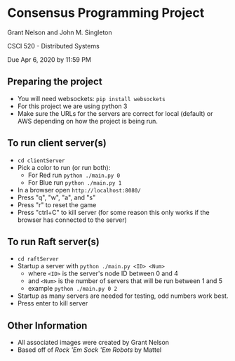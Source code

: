 # Consensus Programming Project

Grant Nelson and John M. Singleton

CSCI 520 - Distributed Systems

Due Apr 6, 2020 by 11:59 PM

## Preparing the project

- You will need websockets: `pip install websockets`
- For this project we are using python 3
- Make sure the URLs for the servers are correct for local (default)
  or AWS depending on how the project is being run.

## To run client server(s)

- `cd clientServer`
- Pick a color to run (or run both):
  - For Red run `python ./main.py 0`
  - For Blue run `python ./main.py 1`
- In a browser open `http://localhost:8080/`
- Press "q", "w", "a", and "s"
- Press "r" to reset the game
- Press "ctrl+C" to kill server
  (for some reason this only works if the browser has connected to the server)

## To run Raft server(s)

- `cd raftServer`
- Startup a server with `python ./main.py <ID> <Num>`
  - where `<ID>` is the server's node ID between 0 and 4
  - and `<Num>` is the number of servers that will be run between 1 and 5
  - example `python ./main.py 0 2`
- Startup as many servers are needed for testing, odd numbers work best.
- Press enter to kill server

## Other Information

- All associated images were created by Grant Nelson
- Based off of *Rock 'Em Sock 'Em Robots* by Mattel
